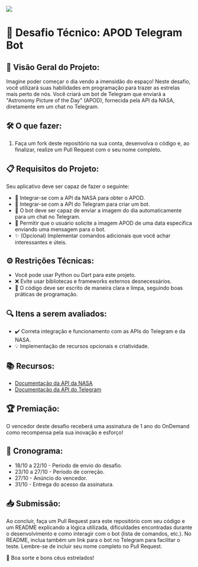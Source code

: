 ![](https://i.imgur.com/xG74tOh.png)

# 🚀 Desafio Técnico: APOD Telegram Bot

## 🌌 Visão Geral do Projeto:
Imagine poder começar o dia vendo a imensidão do espaço! Neste desafio, você utilizará suas habilidades em programação para trazer as estrelas mais perto de nós. Você criará um bot de Telegram que enviará a "Astronomy Picture of the Day" (APOD), fornecida pela API da NASA, diretamente em um chat no Telegram.

## 🛠 O que fazer:
1. Faça um fork deste repositório na sua conta, desenvolva o código e, ao finalizar, realize um Pull Request com o seu nome completo.

## 📋 Requisitos do Projeto:
Seu aplicativo deve ser capaz de fazer o seguinte:
- 📡 Integrar-se com a API da NASA para obter o APOD.
- 🤖 Integrar-se com a API do Telegram para criar um bot.
- 🌠 O bot deve ser capaz de enviar a imagem do dia automaticamente para um chat no Telegram.
- 📆 Permitir que o usuário solicite a imagem APOD de uma data específica enviando uma mensagem para o bot.
- ✨ (Opcional) Implementar comandos adicionais que você achar interessantes e úteis.

## ⚙️ Restrições Técnicas:
- Você pode usar Python ou Dart para este projeto.
- ❌ Evite usar bibliotecas e frameworks externos desnecessários.
- 📝 O código deve ser escrito de maneira clara e limpa, seguindo boas práticas de programação.

## 🔍 Itens a serem avaliados:
- ✔️ Correta integração e funcionamento com as APIs do Telegram e da NASA.
- 💡 Implementação de recursos opcionais e criatividade.

## 📚 Recursos:
- [Documentação da API da NASA](https://api.nasa.gov/)
- [Documentação da API do Telegram](https://core.telegram.org/bots/api)

## 🏆 Premiação:
O vencedor deste desafio receberá uma assinatura de 1 ano do OnDemand como recompensa pela sua inovação e esforço!

## 📅 Cronograma:
- 18/10 a 22/10 - Período de envio do desafio.
- 23/10 a 27/10 - Período de correção.
- 27/10 - Anúncio do vencedor.
- 31/10 - Entrega do acesso da assinatura.

## 📥 Submissão:
Ao concluir, faça um Pull Request para este repositório com seu código e um README explicando a lógica utilizada, dificuldades encontradas durante o desenvolvimento e como interagir com o bot (lista de comandos, etc.). No README, inclua também um link para o bot no Telegram para facilitar o teste. Lembre-se de incluir seu nome completo no Pull Request.

🌟 Boa sorte e bons céus estrelados!
